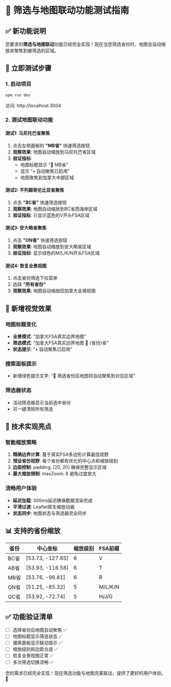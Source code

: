 # 🎯 筛选与地图联动功能测试指南

## ✅ 新功能说明

您要求的**筛选与地图联动**功能已经完全实现！现在当您筛选省份时，地图会自动缩放并聚焦到被筛选的区域。

## 🚀 立即测试步骤

### 1. 启动项目
```bash
npm run dev
```
访问: http://localhost:3004

### 2. 测试地图联动功能

#### **测试1: 马尼托巴省聚焦**
1. 点击左侧面板的 **"MB省"** 快速筛选按钮
2. **观察效果**: 地图自动缩放到马尼托巴省区域
3. **验证指标**: 
   - 地图标题显示 "🎯 MB省"
   - 显示 "• 自动聚焦已启用"
   - 地图聚焦到加拿大中部区域

#### **测试2: 不列颠哥伦比亚省聚焦**
1. 点击 **"BC省"** 快速筛选按钮
2. **观察效果**: 地图自动缩放到BC省西海岸区域
3. **验证指标**: 只显示蓝色的V开头FSA区域

#### **测试3: 安大略省聚焦**
1. 点击 **"ON省"** 快速筛选按钮
2. **观察效果**: 地图自动缩放到安大略省区域
3. **验证指标**: 显示绿色的M/L/K/N开头FSA区域

#### **测试4: 恢复全景视图**
1. 点击省份筛选下拉菜单
2. 选择 **"所有省份"**
3. **观察效果**: 地图自动缩放回加拿大全境视图

## 🎨 新增视觉效果

### 地图标题变化
- **全景模式**: "加拿大FSA真实边界地图"
- **筛选模式**: "加拿大FSA真实边界地图 🎯 {省份}省"
- **状态提示**: "• 自动聚焦已启用"

### 搜索面板提示
- 新增绿色提示文字: "🎯 筛选省份后地图将自动聚焦到对应区域"

### 筛选器状态
- 活动筛选器显示当前选中省份
- 可一键清除所有筛选

## 🔧 技术实现亮点

### 智能缩放策略
1. **精确边界计算**: 基于真实FSA多边形计算最佳视野
2. **预设省份视野**: 每个省份都有优化的中心点和缩放级别
3. **边距控制**: padding: [20, 20] 确保完整显示区域
4. **最大缩放限制**: maxZoom: 8 避免过度放大

### 流畅用户体验
- **延迟加载**: 300ms延迟确保数据渲染完成
- **平滑过渡**: Leaflet原生缩放动画
- **状态同步**: 地图状态与筛选器完全同步

## 📊 支持的省份缩放

| 省份 | 中心坐标 | 缩放级别 | FSA前缀 |
|------|----------|----------|---------|
| BC省 | [53.73, -127.65] | 6 | V |
| AB省 | [53.93, -116.58] | 6 | T |
| MB省 | [53.76, -98.81] | 6 | R |
| ON省 | [51.25, -85.32] | 5 | M/L/K/N |
| QC省 | [53.92, -72.74] | 5 | H/J/G |

## ✅ 功能验证清单

- [ ] 选择省份后地图自动聚焦 ✅
- [ ] 地图标题显示筛选状态 ✅
- [ ] 搜索面板显示联动提示 ✅
- [ ] 缩放级别和边距合适 ✅
- [ ] 恢复全景视图正常 ✅
- [ ] 多次筛选切换流畅 ✅

您的需求已经完全实现！现在筛选功能与地图完美联动，提供了更好的用户体验。🎉 